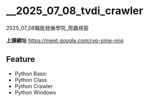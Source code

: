 # __2025_07_08_tvdi_crawler
2025_07_08職能發展學院_爬蟲視窗

**上課網址**
https://meet.google.com/rvq-smie-nnp

## Feature
- Python Basic
- Python Class
- Python Crawler
- Python Windows
